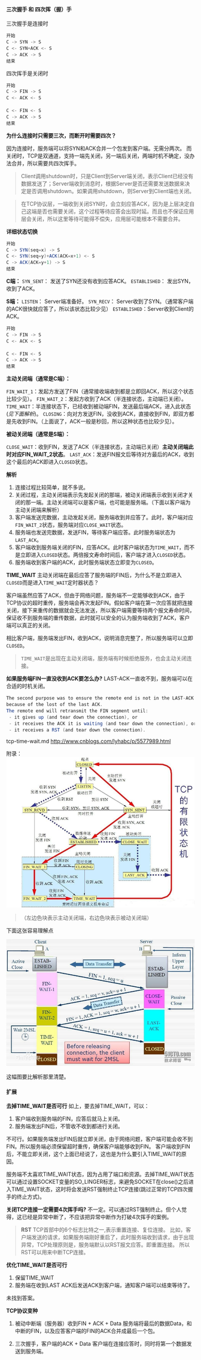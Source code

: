 [tcp1]:tcp1.jpg
[tcp2]:tcp2.jpg

#### 三次握手 和 四次挥（握）手

三次握手是连接时

```java
开始
C -> SYN -> S
C <- SYN+ACK <- S
C -> ACK -> S
结束
```

四次挥手是关闭时

```java
开始
C -> FIN -> S
C <- ACK <- S

C <- FIN <- S
C -> ACK -> S
结束
```

**为什么连接时只需要三次，而断开时需要四次？**

因为连接时，服务端可以将SYN和ACK合并一个包发到客户端。无需分两次。
而关闭时，TCP是双通道，支持一端先关闭，另一端后关闭，两端时机不确定，没办法合并，所以需要共四次挥手。

> Client调用shutdown时，只是Client到Server端关闭，表示Client已经没有数据发送了；Server端收到消息时，根据Server是否还需要发送数据来决定是否调用shutdown。如果调用shutdown，则Server到Client端也关闭。

> 在TCP协议层，一端收到关闭SYN时，会立刻应答ACK，因为是上层决定自己这端是否也需要关闭，这个过程等待应答会出现时延。而且也不保证应用层会关闭，所以这里等待可能得不偿失，应用层可能根本不需要合并。

**详细状态切换**

```java
开始
C -> SYN(seq=x) -> S
C <- SYN(seq=y)+ACK(ACK=x+1) <- S
C -> ACK(ACK=y+1) -> S
结束
```

**C端：**
`SYN_SENT`： 发送了SYN还没有收到应答ACK。
`ESTABLISHED`： 发出SYN，收到了ACK。

**S端：**
`LISTEN`： Server端准备好。
`SYN_RECV`： Server收到了SYN。（通常客户端的ACK很快就应答了，所以该状态比较少见）
`ESTABLISHED`：Server收到Client的ACK。

```java
开始
C -> FIN -> S
C <- ACK <- S

C <- FIN <- S
C -> ACK -> S
结束
```

**主动关闭端（通常是C端）：**

`FIN_WAIT_1`：发起方发送了FIN（通常接收端收到都是立即回ACK，所以这个状态比较少见）。
`FIN_WAIT_2`：发起方收到了ACK（半连接状态，主动端已关闭）。
`TIME_WAIT`：半连接状态下，已经收到被动端FIN，发送最后端ACK，进入此状态(*见下面解析*)。
`CLOSING`：向对方发送FIN，没收到ACK，直接收到FIN，即双方都是先收到FIN。（上面说了，ACK一般是秒回，所以这种状态也比较少见）。

**被动关闭端（通常是S端）：**

`CLOSE_WAIT`：收到FIN，发送了ACK（半连接状态，主动端已关闭）**主动关闭端此时对应FIN_WAIT_2状态**。
`LAST_ACK`：发送FIN报文后等待对方最后的ACK，收到这个最后的ACK即进入`CLOSED`状态。

**解析**
1. 连接过程比较简单，就不多说。
1. 关闭过程，主动关闭端表示先发起关闭的那端，被动关闭端表示收到关闭才关闭的那一端。主动关闭端可以是客户端，也可能是服务端。（下面以客户端为主动关闭端来解析）
2. 客户端发送完数据，主动发起关闭，服务端收到并应答了。此时，客户端对应`FIN_WAIT_2`状态，服务端对应`CLOSE_WAIT`状态。
3. 服务端也发送完数据，发送FIN，等待客户端应答。此时服务端状态为`LAST_ACK`。
4. 客户端收到服务端关闭的FIN，应答ACK。此时客户端状态为`TIME_WAIT`，而不是立即进入`CLOSED`状态。两倍报文寿命时间后，客户端才进入`CLOSED`状态。
5. 服务端收到客户端的ACK，此时服务端状态立即变为`CLOSED`。

**TIME_WAIT**
主动关闭端在最后应答了服务端的FIN后，为什么不是立即进入`CLOSED`而是进入`TIME_WAIT`定时器状态？

客户端虽然应答了ACK，但由于网络问题，服务端不一定能够收到ACK，由于TCP协议的超时重传，服务端会再次发起FIN。假如客户端在第一次应答就把连接关闭，接下来重传的数据就会无法发送，所以客户端需要等待两个报文寿命时间，保证收不到服务端的重传数据，此时就可以安全的认为服务端收到了ACK，客户端可以真正的关闭。

相比客户端，服务端发出FIN，收到ACK，说明消息完整了，所以服务端可以立即`CLOSED`。

> `TIME_WAIT`是出现在主动关闭端，服务端有时候拒绝服务，也会主动关闭连接。


**如果服务端FIN一直没收到ACK要怎么办?**
LAST-ACK一直收不到，服务端可以在合适的时机关闭。

```java
The second purpose was to ensure the remote end is not in the LAST-ACK state
because of the lost of the last ACK.
The remote end will retransmit the FIN segment until:
 - it gives up (and tear down the connection), or
 - it receives the ACK it is waiting (and tear down the connection), or
 - it receives a RST (and tear down the connection).
```
tcp-time-wait.md
<http://www.cnblogs.com/lyhabc/p/5577989.html>

附录：
![tcp1][tcp1]
>（左边色块表示主动关闭端，右边色块表示被动关闭端）

下面这张容易理解点

![tcp2][tcp2]

这幅图要比解析那里清楚。

#### 扩展

**去掉TIME_WAIT是否可行**
如上，要去掉TIME_WAIT，可以：
1. 客户端收到服务端的FIN，应答后就马上关闭。
2. 服务端发出FIN后，不管收不收到都进行关闭。

不可行。如果服务端发出FIN后就立即关闭，由于网络问题，客户端可能会收不到FIN。所以服务端必须保留超时重传，确保客户端能够收到FIN。
客户端收到FIN后，不能立即关闭，这个上面已经说了，这也是为什么要引入TIME_WAIT的原因。

服务端不太喜欢TIME_WAIT状态，因为占用了端口和资源。去掉TIME_WAIT状态可以通过设置SOCKET变量的SO_LINGER标志，来避免SOCKET在close()之后进入TIME_WAIT状态，这时将会发送RST强制终止TCP连接(跳过正常的TCP四次握手的终止方式)。

**关闭TCP连接一定需要4次挥手吗?**
不一定。可以通过RST强制终止。但个人觉得，这已经是异常中断了，不应该把异常中断作为打破4次挥手的案例。

> **RST**
> TCP首部中的6个标志比特之一,表示重置连接、复位连接。
> 比如，客户端发送的请求，如果服务端刚好重启了，此时服务端收到请求，由于出现异常，TCP处理原则是，服务端默认以RST报文应答。即重置连接。
> 所以RST可以用来中断TCP连接。

**优化TIME_WAIT是否可行**
1. 保留TIME_WAIT
2. 服务端在收到LAST ACK后发送ACK到客户端，通知客户端可以结束等待了。

未找到答案。

**TCP协议变种**
1. 被动中断端（服务器）收到FIN + ACK + Data
    服务端将最后的数据Data，和中断的FIN，以及应答客户端的FIN的ACK合并成最后一个包。

2. 三次握手，客户端的ACK + Data
    客户端在连接应答时，同时将第一个数据发送到服务端。
